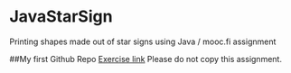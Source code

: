 # JavaStarSign
Printing shapes made out of star signs using Java / mooc.fi assignment

##My first Github Repo
[Exercise link](https://java-programming.mooc.fi/part-2/4-methods#programming-exercise-star-sign-4-parts)
Please do not copy this assignment.
